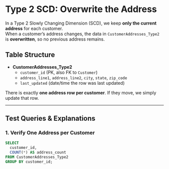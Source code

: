 # Type 2 SCD: Overwrite the Address

In a Type 2 Slowly Changing Dimension (SCD), we keep **only the current address** for each customer.  
When a customer’s address changes, the data in `CustomerAddresses_Type2` is **overwritten**, so no previous address remains.

## Table Structure 

- **CustomerAddresses_Type2**
  - `customer_id` (PK, also FK to `Customer`)
  - `address_line1`, `address_line2`, `city`, `state`, `zip_code`
  - `last_updated` (date/time the row was last updated)

There is exactly **one address row per customer**. If they move, we simply update that row.

---

## Test Queries & Explanations

### 1. Verify One Address per Customer
```sql
SELECT 
  customer_id,
  COUNT(*) AS address_count
FROM CustomerAddresses_Type2
GROUP BY customer_id;
